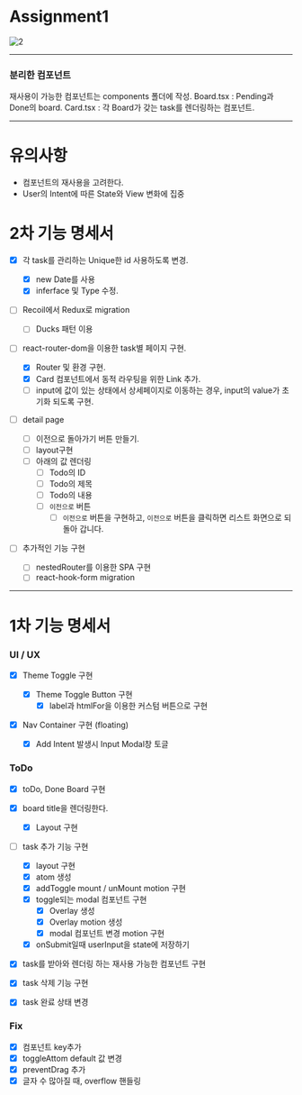 # Assignment1

![2](https://user-images.githubusercontent.com/73521518/216703565-8a265f14-f85c-463b-ab19-b5b602dc93c3.PNG)

---

### 분리한 컴포넌트

재사용이 가능한 컴포넌트는 components 폴더에 작성.
Board.tsx : Pending과 Done의 board.
Card.tsx : 각 Board가 갖는 task를 렌더링하는 컴포넌트.

---

# 유의사항

- 컴포넌트의 재사용을 고려한다.
- User의 Intent에 따른 State와 View 변화에 집중

# 2차 기능 명세서

- [x] 각 task를 관리하는 Unique한 id 사용하도록 변경.

  - [x] new Date를 사용
  - [x] inferface 및 Type 수정.

- [ ] Recoil에서 Redux로 migration

  - [ ] Ducks 패턴 이용

- [ ] react-router-dom을 이용한 task별 페이지 구현.

  - [x] Router 및 환경 구현.
  - [x] Card 컴포넌트에서 동적 라우팅을 위한 Link 추가.
  - [ ] input에 값이 있는 상태에서 상세페이지로 이동하는 경우, input의 value가 초기화 되도록 구현.

- [ ] detail page

  - [ ] 이전으로 돌아가기 버튼 만들기.
  - [ ] layout구현
  - [ ] 아래의 값 렌더링
    - [ ] Todo의 ID
    - [ ] Todo의 제목
    - [ ] Todo의 내용
    - [ ] `이전으로` 버튼
      - [ ] `이전으로` 버튼을 구현하고, `이전으로` 버튼을 클릭하면 리스트 화면으로 되돌아 갑니다.

- [ ] 추가적인 기능 구현
  - [ ] nestedRouter를 이용한 SPA 구현
  - [ ] react-hook-form migration

---

# 1차 기능 명세서

### UI / UX

- [x] Theme Toggle 구현

  - [x] Theme Toggle Button 구현
    - [x] label과 htmlFor을 이용한 커스텀 버튼으로 구현

- [x] Nav Container 구현 (floating)
  - [x] Add Intent 발생시 Input Modal창 토글

### ToDo

- [x] toDo, Done Board 구현
- [x] board title을 렌더링한다.

  - [x] Layout 구현

- [ ] task 추가 기능 구현

  - [x] layout 구현
  - [x] atom 생성
  - [x] addToggle mount / unMount motion 구현
  - [x] toggle되는 modal 컴포넌트 구현
    - [x] Overlay 생성
    - [x] Overlay motion 생성
    - [x] modal 컴포넌트 변경 motion 구현
  - [x] onSubmit일때 userInput을 state에 저장하기

- [x] task를 받아와 렌더링 하는 재사용 가능한 컴포넌트 구현
- [x] task 삭제 기능 구현
- [x] task 완료 상태 변경

### Fix

- [x] 컴포넌트 key추가
- [x] toggleAttom default 값 변경
- [x] preventDrag 추가
- [x] 글자 수 많아질 때, overflow 핸들링
